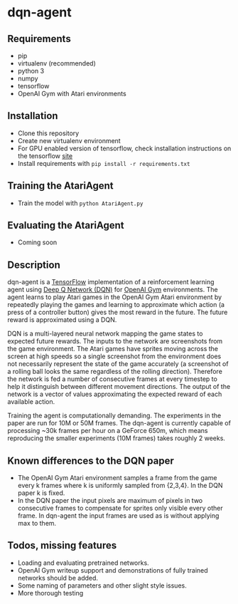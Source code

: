 dqn-agent
=========

Requirements
------------
* pip
* virtualenv (recommended)
* python 3
* numpy
* tensorflow
* OpenAI Gym with Atari environments

Installation
------------
* Clone this repository
* Create new virtualenv environment
* For GPU enabled version of tensorflow, check installation instructions on the tensorflow [site](https://www.tensorflow.org/versions/r0.11/get_started/os_setup.html)
* Install requirements with `pip install -r requirements.txt`

Training the AtariAgent
-----------------------
* Train the model with `python AtariAgent.py`

Evaluating the AtariAgent
-------------------------
* Coming soon

Description
-----------
dqn-agent is a [TensorFlow](https://www.tensorflow.org/) implementation of a reinforcement learning agent using [Deep Q Network (DQN)](https://arxiv.org/abs/1312.5602) for [OpenAI Gym](https://gym.openai.com/) environments. The agent learns to play Atari games in the OpenAI Gym Atari environment by repeatedly playing the games and learning to approximate which action (a press of a controller button) gives the most reward in the future. The future reward is approximated using a DQN.

DQN is a multi-layered neural network mapping the game states to expected future rewards. The inputs to the network are screenshots from the game environment. The Atari games have sprites moving across the screen at high speeds so a single screenshot from the environment does not necessarily represent the state of the game accurately (a screenshot of a rolling ball looks the same regardless of the rolling direction). Therefore the network is fed a number of consecutive frames at every timestep to help it distinguish between different movement directions. The output of the network is a vector of values approximating the expected reward of each available action.

Training the agent is computationally demanding. The experiments in the paper are run for 10M or 50M frames. The dqn-agent is currently capable of processing ~30k frames per hour on a GeForce 650m, which means reproducing the smaller experiments (10M frames) takes roughly 2 weeks.

Known differences to the DQN paper
----------------------------------
* The OpenAI Gym Atari environment samples a frame from the game every k frames where k is uniformly sampled from {2,3,4}. In the DQN paper k is fixed.
* In the DQN paper the input pixels are maximum of pixels in two consecutive frames to compensate for sprites only visible every other frame. In dqn-agent the input frames are used as is without applying max to them.

Todos, missing features
-----------------------
* Loading and evaluating pretrained networks.
* OpenAI Gym writeup support and demonstrations of fully trained networks should be added.
* Some naming of parameters and other slight style issues.
* More thorough testing
